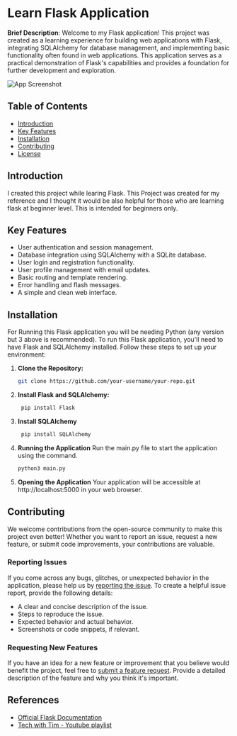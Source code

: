 # Learn Flask Application

**Brief Description**: Welcome to my Flask application! This project was created as a learning experience for building web applications with Flask, integrating SQLAlchemy for database management, and implementing basic functionality often found in web applications. This application serves as a practical demonstration of Flask's capabilities and provides a foundation for further development and exploration.

![App Screenshot](https://lucianopereira.netlify.app/images/uploads/python_flask_titulo.JPG)

## Table of Contents

- [Introduction](#introduction)
- [Key Features](#key-features)
- [Installation](#installation)
- [Contributing](#contributing)
- [License](#license)

## Introduction

I created this project while learing Flask. This Project was created for my reference and I thought it would be also helpful for those who are learning flask at beginner level. This is intended for beginners only.

## Key Features

- User authentication and session management.
- Database integration using SQLAlchemy with a SQLite database.
- User login and registration functionality.
- User profile management with email updates.
- Basic routing and template rendering.
- Error handling and flash messages.
- A simple and clean web interface.

## Installation

For Running this Flask application you will be needing Python (any version but 3 above is recommended).
To run this Flask application, you'll need to have Flask and SQLAlchemy installed. Follow these steps to set up your environment:

1. **Clone the Repository:**

   ```bash
   git clone https://github.com/your-username/your-repo.git
   ```
2. **Install Flask and SQLAlchemy:**

   ```bash
    pip install Flask
   ```
3. **Install SQLAlchemy**

   ```bash
    pip install SQLAlchemy
   ```
4. **Running the Application**
   Run the main.py file to start the application using the command.

   ```bash
   python3 main.py
   ```
5. **Opening the Application**
   Your application will be accessible at http://localhost:5000 in your web browser.

## Contributing

We welcome contributions from the open-source community to make this project even better! Whether you want to report an issue, request a new feature, or submit code improvements, your contributions are valuable.

### Reporting Issues

If you come across any bugs, glitches, or unexpected behavior in the application, please help us by [reporting the issue](https://github.com/Yukesh0409/Learn-Flask/issues). To create a helpful issue report, provide the following details:

- A clear and concise description of the issue.
- Steps to reproduce the issue.
- Expected behavior and actual behavior.
- Screenshots or code snippets, if relevant.

### Requesting New Features

If you have an idea for a new feature or improvement that you believe would benefit the project, feel free to [submit a feature request](https://github.com/Yukesh0409/Learn-Flask/labels/enhancement). Provide a detailed description of the feature and why you think it's important.

## References
- [Official Flask Documentation](https://flask.palletsprojects.com/en/2.1.x/)
- [Tech with Tim - Youtube playlist](https://www.youtube.com/playlist?list=PLzMcBGfZo4-n4vJJybUVV3Un_NFS5EOgX)

